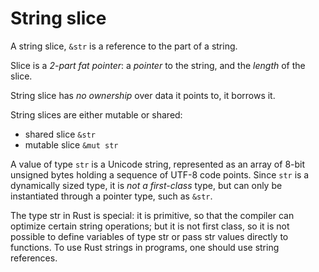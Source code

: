 # String slice

A string slice, `&str` is a reference to the part of a string.

Slice is a *2-part fat pointer*:
a *pointer* to the string, and the *length* of the slice.

String slice has *no ownership* over data it points to, it borrows it.

String slices are either mutable or shared:
- shared slice `&str`
- mutable slice `&mut str`

A value of type `str` is a Unicode string, represented as an array of 8-bit
unsigned bytes holding a sequence of UTF-8 code points. Since `str` is a
dynamically sized type, it is *not a first-class* type, but can only be
instantiated through a pointer type, such as `&str`.

The type str in Rust is special: it is primitive, so that the compiler can 
optimize certain string operations; but it is not first class, so it is not 
possible to define variables of type str or pass str values directly to functions. 
To use Rust strings in programs, one should use string references.
